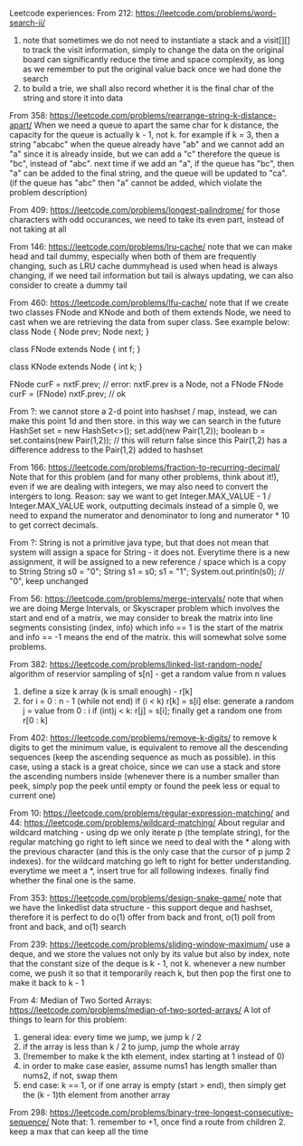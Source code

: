 Leetcode experiences:
From 212: https://leetcode.com/problems/word-search-ii/
1. note that sometimes we do not need to instantiate a stack and a visit[][] to track the visit information, simply to change the data on the original board can significantly reduce the time and space complexity, as long as we remember to put the original value back once we had done the search 
2. to build a trie, we shall also record whether it is the final char of the string and store it into data

From 358: https://leetcode.com/problems/rearrange-string-k-distance-apart/
When we need a queue to apart the same char for k distance, the capacity for the queue is actually k - 1, not k.
for example if k = 3, then a string "abcabc"
when the queue already have "ab" and we cannot add an "a" since it is already inside, but we can add a "c" therefore the queue is "bc", instead of "abc".
next time if we add an "a", if the queue has "bc", then "a" can be added to the final string, and the queue will be updated to "ca". (if the queue has "abc" then "a" cannot be added, which violate the problem description)

From 409: https://leetcode.com/problems/longest-palindrome/
for those characters with odd occurances, we need to take its even part, instead of not taking at all

From 146: https://leetcode.com/problems/lru-cache/
note that we can make head and tail dummy, especially when both of them are frequently changing, such as LRU cache
dummyhead is used when head is always changing, if we need tail information but tail is always updating, we can also consider to create a dummy tail

From 460: https://leetcode.com/problems/lfu-cache/
note that if we create two classes FNode and KNode and both of them extends Node, we need to cast when we are retrieving the data from super class. See example below:
class Node {
  Node prev;
  Node next;
}

class FNode extends Node {
  int f;
}

class KNode extends Node {
  int k;
}

FNode curF = nxtF.prev; // error: nxtF.prev is a Node, not a FNode
FNode curF = (FNode) nxtF.prev; // ok

From ?: we cannot store a 2-d point into hashset / map, instead, we can make this point 1d and then store. in this way we can search in the future
HashSet<Pair> set = new HashSet<>();
set.add(new Pair(1,2));
boolean b = set.contains(new Pair(1,2)); // this will return false since this Pair(1,2) has a difference address to the Pair(1,2) added to hashset

From 166: https://leetcode.com/problems/fraction-to-recurring-decimal/
Note that for this problem (and for many other problems, think about it!), even if we are dealing with integers, we may also need to convert the intergers to long.
Reason: say we want to get Integer.MAX_VALUE - 1 / Integer.MAX_VALUE work, outputting decimals instead of a simple 0, we need to expand the numerator and denominator to long and numerator * 10 to get correct decimals.

From ?: 
String is not a primitive java type, but that does not mean that system will assign a space for String - it does not. Everytime there is a new assignment, it will be assigned to a new reference / space which is a copy to String
  String s0 = "0";
  String s1 = s0;
  s1 = "1";
  System.out.println(s0); // "0", keep unchanged

From 56: https://leetcode.com/problems/merge-intervals/
note that when we are doing Merge Intervals, or Skyscraper problem which involves the start and end of a matrix, we may consider to break the matrix into line segments consisting (index, info) which info == 1 is the start of the matrix and info == -1 means the end of the matrix. this will somewhat solve some problems.

From 382: https://leetcode.com/problems/linked-list-random-node/
algorithm of reservior sampling of s[n] - get a random value from n values
1. define a size k array (k is small enough) - r[k]
2. for i = 0 : n - 1 (while not end)
if (i < k) r[k] = s[i]
else:
    generate a random j = value from 0 : i
    if (int)j < k:
        r[j] = s[i];
finally get a random one from r[0 : k]

From 402: https://leetcode.com/problems/remove-k-digits/
to remove k digits to get the minimum value, is equivalent to remove all the descending sequences (keep the ascending sequence as much as possible). in this case, using a stack is a great choice, since we can use a stack and store the ascending numbers inside (whenever there is a number smaller than peek, simply pop the peek until empty or found the peek less or equal to current one)

From 10: https://leetcode.com/problems/regular-expression-matching/ and 44: https://leetcode.com/problems/wildcard-matching/
About regular and wildcard matching - using dp
we only iterate p (the template string), for the regular matching go right to left since we need to deal with the * along with the previous character (and this is the only case that the cursor of p jump 2 indexes). for the wildcard matching go left to right for better understanding. everytime we meet a *, insert true for all following indexes.
finally find whether the final one is the same.

From 353: https://leetcode.com/problems/design-snake-game/
note that we have the linkedlist data structure - this support deque and hashset, therefore it is perfect to do o(1) offer from back and front, o(1) poll from front and back, and o(1) search

From 239: https://leetcode.com/problems/sliding-window-maximum/
use a deque, and we store the values not only by its value but also by index, note that the constant size of the deque is k - 1, not k. whenever a new number come, we push it so that it temporarily reach k, but then pop the first one to make it back to k - 1

From 4: Median of Two Sorted Arrays: https://leetcode.com/problems/median-of-two-sorted-arrays/
A lot of things to learn for this problem:
1. general idea: every time we jump, we jump k / 2
2. if the array is less than k / 2 to jump, jump the whole array
3. (!remember to make k the kth element, index starting at 1 instead of 0)
4. in order to make case easier, assume nums1 has length smaller than nums2, if not, swap them
5. end case: k == 1, or if one array is empty (start > end), then simply get the (k - 1)th element from another array

From 298: https://leetcode.com/problems/binary-tree-longest-consecutive-sequence/
Note that: 1. remember to +1, once find a route from children
2. keep a max that can keep all the time